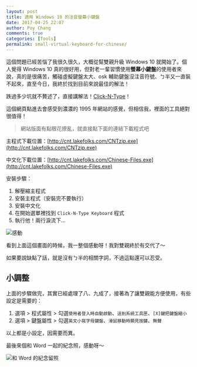 ```yaml
---
layout: post
title: 適用 Windows 10 的注音螢幕小鍵盤
date: 2017-04-25 22:07
author: Poy Chang
comments: true
categories: [Tools]
permalink: small-virtual-keyboard-for-chinese/
---
```

這個問題已經苦惱了我很久很久，大概從幫雙親升級 Windows 10 就開始了。個人覺得 Windows 10 真的很好用，但對老一輩習慣使用**螢幕小鍵盤**的使用者來說，真的是很痛苦，觸碰虛擬鍵盤太大、osk 輔助鍵盤沒注音符號、ㄅ半又一直裝不起來，直至今日，我終於找到目前來說最佳的解法！

跌過多少坑就不贅述了，直接講解法！[Click-N-Type](http://cnt.lakefolks.com/)！

這個網頁點進去會感受到濃濃的 1995 年網站的感覺，但相信我，裡面的工具絕對很值得！

>網站版面有點眼花撩亂，就直接點下面的連結下載程式吧

主程式下載位置：[http://cnt.lakefolks.com/CNTzip.exe](http://cnt.lakefolks.com/CNTzip.exe)

中文化下載位置：[http://cnt.lakefolks.com/Chinese-Files.exe](http://cnt.lakefolks.com/Chinese-Files.exe)

安裝步驟：
1. 解壓縮主程式
2. 安裝主程式（安裝完不要執行）
3. 安裝中文化
4. 在開始選單裡找到 `Click-N-Type Keyboard` 程式
5. 執行他！兩行淚流下...

![感動](http://i.imgur.com/nppMO3Y.png)

看到上面這個畫面的時候，我一整個感動呀！我對雙親終於有交代了～

如果要說缺點了話，就是沒有ㄅ半的相關字詞，不過這點還可以忍受。

## 小調整

上面的步驟做完，其實已經處理了八、九成了，接著為了讓雙親能方便使用，有些設定是需要的：

1. 選項 > 程式屬性 > 勾選`使用者登入時自動啟動`、`送到系統工具匣`、`[X]鍵把鍵盤縮小`
2. 選項 > 鍵盤屬性 > 勾選`英文小寫字母鍵盤`、`滑鼠移動時顯見按鍵`、`無聲`

以上都是小設定，因需要而異。

最後來個和 Word 一起的紀念照，感動呀～

![和 Word 的紀念留照](http://i.imgur.com/dJqnjsB.png)
